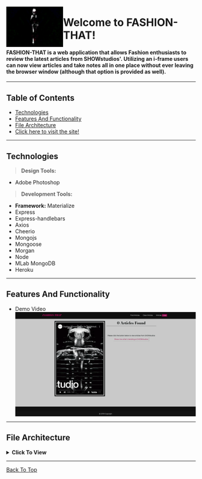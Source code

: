 

 <img src="readme_assets/fashion_that_portfolio_cover.gif" align="left"
     title="FASHION-THAT" alt="FASHION-THAT" width="30%" height="auto">
# Welcome to FASHION-THAT!

#### FASHION-THAT is a web application that allows Fashion enthusiasts to review the latest articles from SHOWstudios'. Utilizing an i-frame users can now view articles and take notes all in one place without ever leaving the browser window (although that option is provided as well).

---

## Table of Contents
  * [Technologies](#technologies)
  * [Features And Functionality](#features-and-functionality)
  * [File Architecture](#file-architecture)
  * [Click here to visit the site!](https://bloodcurdling-flesh-78620.herokuapp.com)
---

## Technologies
> <b>Design Tools:</b>
  * Adobe Photoshop
  
> <b>Development Tools:</b>
  * <b>Framework:</b> Materialize 
  * Express 
  * Express-handlebars 
  * Axios
  * Cheerio
  * Mongojs
  * Mongoose
  * Morgan
  * Node 
  * MLab MongoDB
  * Heroku
---

## Features And Functionality
* Demo Video 
     <img src="readme_assets/fashion_that_demo.gif" align="center"
     title="FASHION-THAT Demo" alt="FASHION-THAT Demo">
---

## File Architecture

<details><summary><b>Click To View</b></summary>
         
         Fashion That 
         ├── Controllers
         │   └── appController.js
         ├── models
         │   ├── articles.js
         │   ├── index.js
         │   └── notes.js
         ├── public
         │   └── assets
         │       ├── css
         │       │   ├── materialize.css
         │       │   ├── materialize.min.css
         │       │   ├── reset.css
         │       │   └── style.css
         │       ├── images
         │       ├── js
         │       │   ├── articles.js
         │       │   ├── custom.js
         │       │   └── jquery.twbsPagination.min.js
         │       └── materialize.js
         │           ├── materialize.js
         │           └── materialize.min.js
         ├── routing
         │       ├── api_routes.js
         │       └── html_routes.js
         ├── views
         │       ├── layouts
         │       │   └── main.handlebars
         │       ├── partials
         │       │   ├── modal_clear_data.handlebars
         │       │   ├── footer.handlebars
         │       │   └── top_nav.handlebars
         │       └── index.handlebars
         ├── node_modules
         ├── readme_assets
         ├── .gitignore
         ├── package.json
         ├── README.md
         └── server.js


</details>

---

[Back To Top](#welcome-to-fashion-that)


